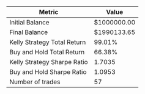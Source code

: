 | Metric | Value |
| --- | --- |
| Initial Balance | $1000000.00 |
| Final Balance | $1990133.65 |
| Kelly Strategy Total Return | 99.01% |
| Buy and Hold Total Return | 66.38% |
| Kelly Strategy Sharpe Ratio | 1.7035 |
| Buy and Hold Sharpe Ratio | 1.0953 |
| Number of trades | 57 |
